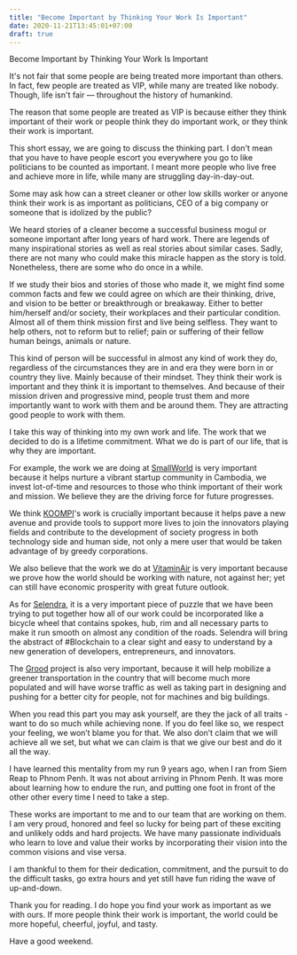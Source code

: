 ```yaml
---
title: "Become Important by Thinking Your Work Is Important"
date: 2020-11-21T13:45:01+07:00
draft: true
---
```


Become Important by Thinking Your Work Is Important

It's not fair that some people are being treated more important than others. In fact, few people are treated as VIP, while many are treated like nobody. Though, life isn't fair — throughout the history of humankind. 

The reason that some people are treated as VIP is because either they think important of their work or people think they do important work, or they think their work is important.

This short essay, we are going to discuss the thinking part. I don't mean that you have to have people escort you everywhere you go to like politicians to be counted as important. I meant more people who live free and achieve more in life, while many are struggling day-in-day-out.

Some may ask how can a street cleaner or other low skills worker or anyone think their work is as important as politicians, CEO of a big company or someone that is idolized by the public? 

We heard stories of a cleaner become a successful business mogul or someone important after long years of hard work. There are legends of many inspirational stories as well as real stories about similar cases. Sadly, there are not many who could make this miracle happen as the story is told. Nonetheless, there are some who do once in a while. 

If we study their bios and stories of those who made it, we might find some common facts and few we could agree on which are their thinking, drive, and vision to be better or breakthrough or breakaway. Either to better him/herself and/or society, their workplaces and their particular condition. Almost all of them think mission first and live being selfless. They want to help others, not to reform but to relief; pain or suffering of their fellow human beings, animals or nature.

This kind of person will be successful in almost any kind of work they do, regardless of the circumstances they are in and era they were born in or country they live. Mainly because of their mindset. They think their work is important and they think it is important to themselves. And because of their mission driven and progressive mind, people trust them and more importantly want to work with them and be around them. They are attracting good people to work with them. 

I take this way of thinking into my own work and life. The work that we decided to do is a lifetime commitment. What we do is part of our life, that is why they are important.

For example, the work we are doing at [SmallWorld](https://smallworldventure.com) is very important because it helps nurture a vibrant startup community in Cambodia, we invest lot-of-time and resources to those who think important of their work and mission. We believe they are the driving force for future progresses. 

We think [KOOMPI](https://koompi.com)'s work is crucially important because it helps pave a new avenue and provide tools to support more lives to join the innovators playing fields and contribute to the development of society progress in both technology side and human side, not only a mere user that would be taken advantage of by greedy corporations. 

We also believe that the work we do at [VitaminAir](https://vitaminair.org) is very important because we prove how the world should be working with nature, not against her; yet can still have economic prosperity with great future outlook.

As for [Selendra](https://selendra.org), it is a very important piece of puzzle that we have been trying to put together how all of our work could be incorporated like a bicycle wheel that contains spokes, hub, rim and all necessary parts to make it run smooth on almost any condition of the roads.  Selendra will bring the abstract of #Blockchain to a clear sight and easy to understand by a new generation of developers, entrepreneurs, and innovators.

The [Grood](https://getgrood.com) project is also very important, because it will help mobilize a greener transportation in the country that will become much more populated and will have worse traffic as well as taking part in designing and pushing for a better city for people, not for machines and big buildings.

When you read this part you may ask yourself, are they the jack of all traits - want to do so much while achieving none. If you do feel like so, we respect your feeling, we won’t blame you for that. We also don’t claim that we will achieve all we set, but what we can claim is that we give our best and do it all the way. 

I have learned this mentality from my run 9 years ago, when I ran from Siem Reap to Phnom Penh. It was not about arriving in Phnom Penh. It was more about learning how to endure the run, and putting one foot in front of the other other every time I need to take a step.


These works are important to me and to our team that are working on them. I am very proud, honored and feel so lucky for being part of these exciting and unlikely odds and hard projects. We have many passionate individuals who learn to love and value their works by incorporating their vision into the common visions and vise versa.

I am thankful to them for their dedication, commitment, and the pursuit to do the difficult tasks, go extra hours and yet still have fun riding the wave of up-and-down. 

Thank you for reading. I do hope you find your work as important as we with ours. If more people think their work is important, the world could be more hopeful, cheerful, joyful, and tasty. 

Have a good weekend.
